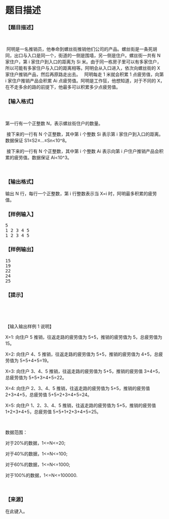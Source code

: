 # 题目描述


<h3>
【题目描述】
</h3>
<p>
<br/>
</p>
 阿明是一名推销员，他奉命到螺丝街推销他们公司的产品。螺丝街是一条死胡同，出口与入口是同一个，街道的一侧是围墙，另一侧是住户。螺丝街一共有 N 家住户，第 i 家住户到入口的距离为 Si 米。由于同一栋房子里可以有多家住户，所以可能有多家住户与入口的距离相等。阿明会从入口进入，依次向螺丝街的 X 家住户推销产品，然后再原路走出去。   阿明每走 1 米就会积累 1 点疲劳值，向第 i 家住户推销产品会积累 Ai 点疲劳值。阿明是工作狂，他想知道，对于不同的 X，在不走多余的路的前提下，他最多可以积累多少点疲劳值。 <br/>
<h3>
【输入格式】
</h3>
<p>
<br/>
</p>
<p>
第一行有一个正整数 N，表示螺丝街住户的数量。  
</p>
<p>
 接下来的一行有 N 个正整数，其中第 i 个整数 Si 表示第 i 家住户到入口的距离。数据保证 S1≤S2≤…≤Sn&lt;10^8。  
</p>
<p>
 接下来的一行有 N 个正整数，其中第 i 个整数 Ai 表示向第 i 户住户推销产品会积累的疲劳值。数据保证 Ai&lt;10^3。
</p>
<p>
<br/>
</p>
<h3>
【输出格式】
</h3>
<p>
输出 N 行，每行一个正整数，第 i 行整数表示当 X=i 时，阿明最多积累的疲劳值。
</p>
<h3>
【样例输入】
</h3>
<pre>5  
1 2 3 4 5  
1 2 3 4 5 
</pre>
<h3>
【样例输出】
</h3>
<pre>15
19
22
24
25
</pre>
<h3>
【提示】
</h3>
<p>
<br/>
</p>
<p>
<br/>
</p>
<p>
【输入输出样例 1 说明】
</p>
<p>
X=1: 向住户 5 推销，往返走路的疲劳值为 5+5，推销的疲劳值为 5，总疲劳值为15。  
</p>
<p>
X=2: 向住户 4、5 推销，往返走路的疲劳值为 5+5，推销的疲劳值为 4+5，总疲劳值为 5+5+4+5=19。
</p>
<p>
X=3: 向住户 3、4、5 推销，往返走路的疲劳值为 5+5，推销的疲劳值 3+4+5，总疲劳值为 5+5+3+4+5=22。
</p>
<p>
X=4: 向住户 2、3、4、5 推销，往返走路的疲劳值为 5+5，推销的疲劳值 2+3+4+5，总疲劳值 5+5+2+3+4+5=24。
</p>
<p>
X=5: 向住户 1、2、3、4、5 推销，往返走路的疲劳值为 5+5，推销的疲劳值 1+2+3+4+5，总疲劳值 5+5+1+2+3+4+5=25。
</p>
<p>
<br/>
</p>
<p>
数据范围：
</p>
<p>
对于20%的数据，1&lt;=N&lt;=20;
</p>
<p>
对于40%的数据，1&lt;=N&lt;=100;
</p>
<p>
对于60%的数据，1&lt;=N&lt;=1000;
</p>
<p>
对于100%的数据，1&lt;=N&lt;=100000.
</p>
<p>
<br/>
</p>
<h3>
【来源】
</h3>
<p>
在此键入。
</p>
